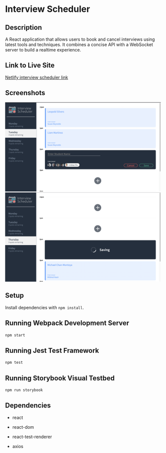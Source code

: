# Interview Scheduler


## Description

A React application that allows users to book and cancel interviews using latest tools and techniques. It combines a concise API with a WebSocket server to build a realtime experience. 

## Link to Live Site
[Netlify interview scheduler link](https://hardcore-euclid-02815a.netlify.app/)

## Screenshots

!["Create Appointment"](https://github.com/SeeratSidhu/scheduler/blob/master/docs/Create-interview.png?raw=true)
!["Delete Appointment"](https://github.com/SeeratSidhu/scheduler/blob/master/docs/cancel-interview.png?raw=true)

## Setup

Install dependencies with `npm install`.

## Running Webpack Development Server

```sh
npm start
```

## Running Jest Test Framework

```sh
npm test
```

## Running Storybook Visual Testbed

```sh
npm run storybook
```
## Dependencies

- react

- react-dom

- react-test-renderer

- axios